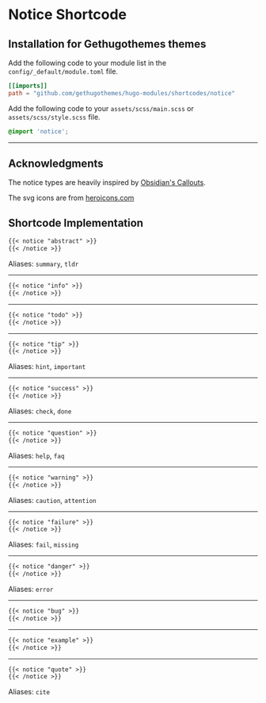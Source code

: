 # Notice Shortcode

## Installation for Gethugothemes themes

Add the following code to your module list in the `config/_default/module.toml` file.

```toml
[[imports]]
path = "github.com/gethugothemes/hugo-modules/shortcodes/notice"
```

Add the following code to your `assets/scss/main.scss` or `assets/scss/style.scss` file.

```scss
@import 'notice';
```

<hr>

## Acknowledgments

The notice types are heavily inspired by [Obsidian's Callouts](https://help.obsidian.md/Editing+and+formatting/Callouts).

The svg icons are from [heroicons.com](https://heroicons.com/)

## Shortcode Implementation


```md
{{< notice "abstract" >}}
{{< /notice >}}
```
Aliases: `summary`, `tldr`

---

```md
{{< notice "info" >}}
{{< /notice >}}
```

---

```md
{{< notice "todo" >}}
{{< /notice >}}
```
---
```md
{{< notice "tip" >}}
{{< /notice >}}
```
Aliases: `hint`, `important`

---

```md
{{< notice "success" >}}
{{< /notice >}}
```
Aliases: `check`, `done`

---

```md
{{< notice "question" >}}
{{< /notice >}}
```
Aliases: `help`, `faq`

---

```md
{{< notice "warning" >}}
{{< /notice >}}
```
Aliases: `caution`, `attention`

---

```md
{{< notice "failure" >}}
{{< /notice >}}
```
Aliases: `fail`, `missing`

---

```md
{{< notice "danger" >}}
{{< /notice >}}
```
Aliases: `error`

---

```md
{{< notice "bug" >}}
{{< /notice >}}
```

---

```md
{{< notice "example" >}}
{{< /notice >}}
```

---

```md
{{< notice "quote" >}}
{{< /notice >}}
```
Aliases: `cite`
